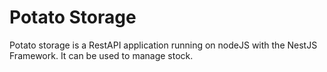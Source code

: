 # Potato Storage
Potato storage is a RestAPI application running on nodeJS with the NestJS Framework. It can be used to manage stock.
